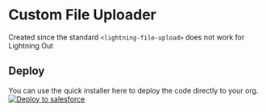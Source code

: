 # Custom File Uploader

Created since the standard `<lightning-file-upload>` does not work for Lightning Out

## Deploy

You can use the quick installer here to deploy the code directly to your org. \
[![Deploy to salesforce](https://githubsfdeploy.herokuapp.com/resources/img/deploy.png)](https://githubsfdeploy.herokuapp.com/?owner=ehsky&repo=CustomFileUploader&ref=main)
